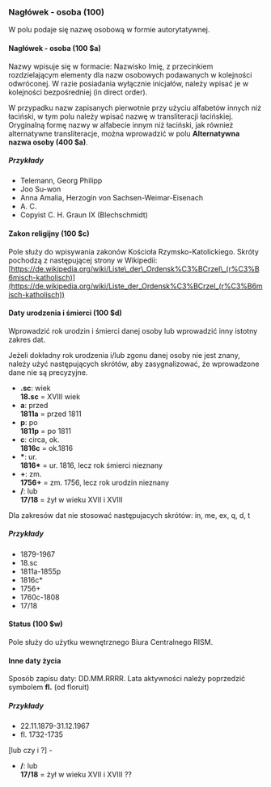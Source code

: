 ### Nagłówek - osoba (100)
W polu podaje się nazwę osobową w formie autorytatywnej.

#### Nagłówek - osoba (100 $a)
Nazwy wpisuje się w formacie: Nazwisko Imię, z przecinkiem rozdzielającym elementy dla nazw osobowych podawanych w kolejności odwróconej. W razie posiadania wyłącznie inicjałów, należy wpisać je w kolejności bezpośredniej (in direct order).

W przypadku nazw zapisanych pierwotnie przy użyciu alfabetów innych niż łaciński, w tym polu należy wpisać nazwę w transliteracji łacińskiej. Oryginalną formę nazwy w alfabecie innym niż łaciński, jak również alternatywne transliteracje, można wprowadzić w polu **Alternatywna nazwa osoby (400 $a)**.  

##### Przykłady
- Telemann, Georg Philipp
- Joo Su-won
- Anna Amalia, Herzogin von Sachsen-Weimar-Eisenach
- A. C.
- Copyist C. H. Graun IX (Blechschmidt)

#### Zakon religijny (100 $c)
Pole służy do wpisywania zakonów Kościoła Rzymsko-Katolickiego. Skróty pochodzą z następującej strony w Wikipedii:  
[https://de.wikipedia.org/wiki/Liste\_der\_Ordensk%C3%BCrzel\_(r%C3%B6misch-katholisch)](https://de.wikipedia.org/wiki/Liste_der_Ordensk%C3%BCrzel_(r%C3%B6misch-katholisch))

#### Daty urodzenia i śmierci (100 $d)
Wprowadzić rok urodzin i śmierci danej osoby lub wprowadzić inny istotny zakres dat.

Jeżeli dokładny rok urodzenia i/lub zgonu danej osoby nie jest znany, należy użyć następujących skrótów, aby zasygnalizować, że wprowadzone dane nie są precyzyjne.

- **.sc**: wiek  
 **18.sc** = XVIII wiek  
- **a**: przed   
 **1811a** = przed 1811
- **p**: po  
 **1811p** = po 1811
- **c**: circa, ok.  
 **1816c** = ok.1816
- **\***: ur.  
 **1816\*** = ur. 1816, lecz rok śmierci nieznany  
- **+**: zm.  
 **1756+** = zm. 1756, lecz rok urodzin nieznany  
- **/**: lub  
 **17/18** = żył w wieku XVII i XVIII  

Dla zakresów dat nie stosować następujacych skrótów: in, me, ex, q, d, t

##### Przykłady
- 1879-1967
- 18.sc
- 1811a-1855p
- 1816c\*
- 1756+
- 1760c-1808
- 17/18

#### Status (100 $w)
Pole służy do użytku wewnętrznego Biura Centralnego RISM.

#### Inne daty życia  
Sposób zapisu daty: DD.MM.RRRR. Lata aktywności należy poprzedzić symbolem **fl.** (od floruit)  

##### Przykłady
- 22.11.1879-31.12.1967
- fl. 1732-1735

[lub czy i ?] -  



- **/**: lub  
**17/18** = żył w wieku XVII i XVIII ??
